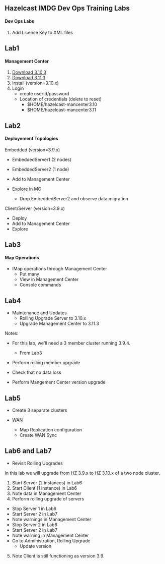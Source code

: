 ## Hazelcast IMDG Dev Ops Training Labs

#### Dev Ops Labs

1. Add License Key to XML files

## Lab1

#### Management Center
1. <a href="https://download.hazelcast.com/management-center/hazelcast-management-center-3.10.3.zip">Download 3.10.3</a>
2. <a href="https://download.hazelcast.com/management-center/hazelcast-management-center-3.11.3.zip">Download 3.11.3</a>
3. Install (version=3.10.x)
4. Login 
  	* create userId/password
  	* Location of credentials (delete to reset)
  	  * $HOME/hazelcast-mancenter3.10
  	  * $HOME/hazelcast-mancenter3.11


## Lab2
  
#### Deployement Topologies
Embedded (version=3.9.x)

* EmbeddedServer1 (2 nodes)
* EmbeddedServer2 (1 node)
* Add to Management Center

* Explore in MC
  * Drop EmbeddedServer2 and observe data migration

Client/Server (version=3.9.x)

* Deploy
* Add to Management Center
* Explore

## Lab3

#### Map Operations
  * IMap operations through Management Center
    * Put many
    * View in Management Center
    * Console commands
  
## Lab4

* Maintenance and Updates
  * Rolling Upgrade Server to 3.10.x
  * Upgrade Management Center to 3.11.3
 
 Notes:
 
 * For this lab, we'll need a 3 member cluster running 3.9.4.
    * From Lab3
 * Perform rolling member upgrade
 * Check that no data loss

 * Perform Mangement Center version upgrade
  

## Lab5
* Create 3 separate clusters

* WAN
  * Map Replication configuration
  * Create WAN Sync


## Lab6 and Lab7
* Revisit Rolling Upgrades

In this lab we will upgrade from HZ 3.9.x to HZ 3.10.x of a two node cluster.

1. Start Server (2 instances) in Lab6
2. Start Client (1 instance) in Lab6
3. Note data in Management Center
4. Perform rolling upgrade of servers
  * Stop Server 1 in Lab6
  * Start Server 2 in Lab7
  * Note warnings in Management Center
  * Stop Server 2 in Lab6
  * Start Server 2 in Lab7
  * Note warning in Management Center
  * Go to Administration, Rolling Upgrade
    * Update version
5. Note Client is still functioning as version 3.9.

  
  
  
